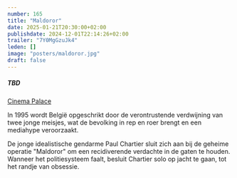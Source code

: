 ```yaml
---
number: 165
title: "Maldoror"
date: 2025-01-21T20:30:00+02:00
publishdate: 2024-12-01T22:14:26+02:00
trailer: "7Y0MgGzuJk4"
leden: []
image: "posters/maldoror.jpg"
draft: false
---
```


##### TBD

[Cinema Palace](https://cinema-palace.be/nl/film/maldoror)

In 1995 wordt België opgeschrikt door de verontrustende verdwijning van twee jonge meisjes,
wat de bevolking in rep en roer brengt en een mediahype veroorzaakt.
<!--more-->
De jonge idealistische gendarme Paul Chartier sluit zich aan bij de geheime operatie
"Maldoror" om een recidiverende verdachte in de gaten te houden. Wanneer het politiesysteem
faalt, besluit Chartier solo op jacht te gaan, tot het randje van obsessie.